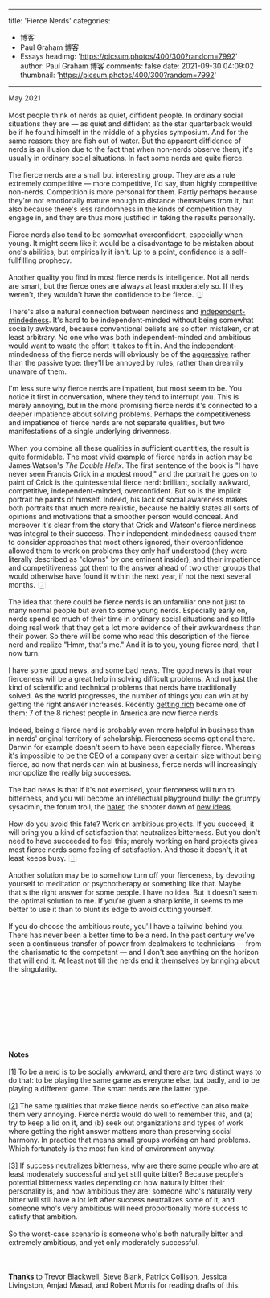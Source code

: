 
---
title: 'Fierce Nerds'
categories: 
 - 博客
 - Paul Graham 博客
 - Essays
headimg: 'https://picsum.photos/400/300?random=7992'
author: Paul Graham 博客
comments: false
date: 2021-09-30 04:09:02
thumbnail: 'https://picsum.photos/400/300?random=7992'
---

<div>   
May 2021<br><br>Most people think of nerds as quiet, diffident people. In ordinary
social situations they are — as quiet and diffident as the star
quarterback would be if he found himself in the middle of a physics
symposium. And for the same reason: they are fish out of water.
But the apparent diffidence of nerds is an illusion due to the fact
that when non-nerds observe them, it's usually in ordinary social
situations. In fact some nerds are quite fierce.<br><br>The fierce nerds are a small but interesting group. They are as a
rule extremely competitive — more competitive, I'd say, than highly
competitive non-nerds. Competition is more personal for them. Partly
perhaps because they're not emotionally mature enough to distance
themselves from it, but also because there's less randomness in the
kinds of competition they engage in, and they are thus more justified
in taking the results personally.<br><br>Fierce nerds also tend to be somewhat overconfident, especially
when young. It might seem like it would be a disadvantage to be
mistaken about one's abilities, but empirically it isn't. Up to a
point, confidence is a self-fullfilling prophecy.<br><br>Another quality you find in most fierce nerds is intelligence. Not
all nerds are smart, but the fierce ones are always at least
moderately so. If they weren't, they wouldn't have the confidence
to be fierce.
<font color="#dddddd">[<a href="http://www.paulgraham.com/fn.html#f1n"><font color="#dddddd">1</font></a>]</font><br><br>There's also a natural connection between nerdiness and
<a href="http://www.paulgraham.com/think.html"><u>independent-mindedness</u></a>. It's hard to be 
independent-minded without
being somewhat socially awkward, because conventional beliefs are
so often mistaken, or at least arbitrary. No one who was both
independent-minded and ambitious would want to waste the effort it
takes to fit in. And the independent-mindedness of the fierce nerds
will obviously be of the <a href="http://www.paulgraham.com/conformism.html"><u>aggressive</u></a> 
rather than the passive type:
they'll be annoyed by rules, rather than dreamily unaware of them.<br><br>I'm less sure why fierce nerds are impatient, but most seem to be.
You notice it first in conversation, where they tend to interrupt
you. This is merely annoying, but in the more promising fierce nerds
it's connected to a deeper impatience about solving problems. Perhaps
the competitiveness and impatience of fierce nerds are not separate 
qualities, but two manifestations of a single underlying drivenness.<br><br>When you combine all these qualities in sufficient quantities, the
result is quite formidable. The most vivid example of fierce nerds
in action may be James Watson's <i>The Double Helix</i>. The first sentence
of the book is "I have never seen Francis Crick in a modest mood,"
and the portrait he goes on to paint of Crick is the quintessential
fierce nerd: brilliant, socially awkward, competitive, independent-minded,
overconfident. But so is the implicit portrait he paints of himself.
Indeed, his lack of social awareness makes both portraits that much
more realistic, because he baldly states all sorts of opinions and
motivations that a smoother person would conceal. And moreover it's
clear from the story that Crick and Watson's fierce nerdiness was
integral to their success. Their independent-mindedness caused them
to consider approaches that most others ignored, their overconfidence
allowed them to work on problems they only half understood (they
were literally described as "clowns" by one eminent insider), and
their impatience and competitiveness got them to the answer ahead
of two other groups that would otherwise have found it within the
next year, if not the next several months.
<font color="#dddddd">[<a href="http://www.paulgraham.com/fn.html#f2n"><font color="#dddddd">2</font></a>]</font><br><br>The idea that there could be fierce nerds is an unfamiliar one not
just to many normal people but even to some young nerds. Especially
early on, nerds spend so much of their time in ordinary social
situations and so little doing real work that they get a lot more
evidence of their awkwardness than their power. So there will be
some who read this description of the fierce nerd and realize "Hmm,
that's me." And it is to you, young fierce nerd, that I now turn.<br><br>I have some good news, and some bad news. The good news is that
your fierceness will be a great help in solving difficult problems.
And not just the kind of scientific and technical problems that
nerds have traditionally solved. As the world progresses, the number
of things you can win at by getting the right answer increases.
Recently <a href="http://www.paulgraham.com/richnow.html"><u>getting rich</u></a> became 
one of them: 7 of the 8 richest people
in America are now fierce nerds.<br><br>Indeed, being a fierce nerd is probably even more helpful in business
than in nerds' original territory of scholarship. Fierceness seems
optional there. Darwin for example doesn't seem to have been
especially fierce. Whereas it's impossible to be the CEO of a company
over a certain size without being fierce, so now that nerds can win
at business, fierce nerds will increasingly monopolize the really
big successes.<br><br>The bad news is that if it's not exercised, your fierceness will
turn to bitterness, and you will become an intellectual playground
bully: the grumpy sysadmin, the forum troll, the 
<a href="http://www.paulgraham.com/fh.html"><u>hater</u></a>, the shooter
down of <a href="http://www.paulgraham.com/newideas.html"><u>new ideas</u></a>.<br><br>How do you avoid this fate? Work on ambitious projects. If you
succeed, it will bring you a kind of satisfaction that neutralizes
bitterness. But you don't need to have succeeded to feel this;
merely working on hard projects gives most fierce nerds some
feeling of satisfaction. And those it doesn't, it at least keeps
busy.
<font color="#dddddd">[<a href="http://www.paulgraham.com/fn.html#f3n"><font color="#dddddd">3</font></a>]</font><br><br>Another solution may be to somehow turn off your fierceness, by
devoting yourself to meditation or psychotherapy or something like
that. Maybe that's the right answer for some people. I have no idea.
But it doesn't seem the optimal solution to me. If you're given a
sharp knife, it seems to me better to use it than to blunt its edge
to avoid cutting yourself.<br><br>If you do choose the ambitious route, you'll have a tailwind behind
you. There has never been a better time to be a nerd. In the past
century we've seen a continuous transfer of power from dealmakers
to technicians — from the charismatic to the competent — and I
don't see anything on the horizon that will end it. At least not
till the nerds end it themselves by bringing about the singularity.<br><br><br><br><br><br><br><br><br><br><b>Notes</b><br><br>[<a name="f1n" href="http://www.paulgraham.com/undefined"><font color="#000000">1</font></a>]
To be a nerd is to be socially awkward, and there are two
distinct ways to do that: to be playing the same game as everyone
else, but badly, and to be playing a different game. The smart nerds
are the latter type.<br><br>[<a name="f2n" href="http://www.paulgraham.com/undefined"><font color="#000000">2</font></a>]
The same qualities that make fierce nerds so effective can
also make them very annoying. Fierce nerds would do well to remember
this, and (a) try to keep a lid on it, and (b) seek out organizations
and types of work where getting the right answer matters more than
preserving social harmony. In practice that means small groups
working on hard problems. Which fortunately is the most fun kind
of environment anyway.<br><br>[<a name="f3n" href="http://www.paulgraham.com/undefined"><font color="#000000">3</font></a>]
If success neutralizes bitterness, why are there some people
who are at least moderately successful and yet still quite bitter?
Because people's potential bitterness varies depending on how
naturally bitter their personality is, and how ambitious they are:
someone who's naturally very bitter will still have a lot left after
success neutralizes some of it, and someone who's very ambitious
will need proportionally more success to satisfy that ambition.<br><br>So the worst-case scenario is someone who's both naturally bitter
and extremely ambitious, and yet only moderately successful.<br><br><br><br>
<b>Thanks</b> to Trevor Blackwell, Steve Blank, Patrick Collison, Jessica
Livingston, Amjad Masad, and Robert Morris for reading drafts of this.<br><br>  
</div>
            